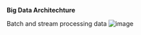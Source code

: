 
**Big Data Architechture**

Batch and stream processing data
![image](https://user-images.githubusercontent.com/38088886/111028787-cb3b8f80-83f0-11eb-8a4a-caedcd6b5ce9.png)
